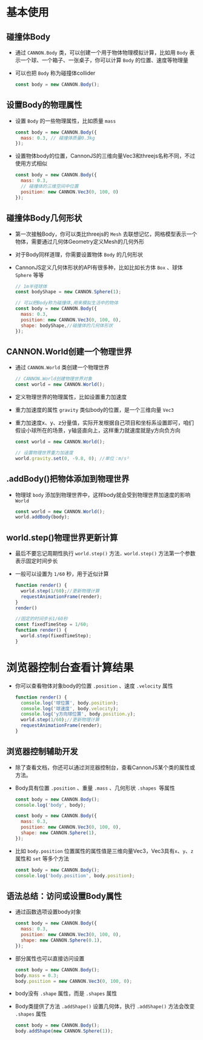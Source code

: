 # 基本使用

## 碰撞体Body

+ 通过 `CANNON.Body` 类，可以创建一个用于物体物理模拟计算，比如用 `Body` 表示一个球、一个箱子、一张桌子，你可以计算 `Body` 的位置、速度等物理量

+ 可以也把 `Body` 称为碰撞体collider

  ```js
  const body = new CANNON.Body();
  ```

## 设置Body的物理属性

+ 设置 `Body` 的一些物理属性，比如质量 `mass`

  ```js
  const body = new CANNON.Body({
    mass: 0.3, // 碰撞体质量0.3kg
  });
  ```

+ 设置物体body的位置，CannonJS的三维向量Vec3和threejs名称不同，不过使用方式相似

  ```js
  const body = new CANNON.Body({
    mass: 0.3,
    // 碰撞体的三维空间中位置
    position: new CANNON.Vec3(0, 100, 0)
  });
  ```

## 碰撞体Body几何形状

+ 第一次接触Body，你可以类比threejs的 `Mesh` 去联想记忆，网格模型表示一个物体，需要通过几何体Geometry定义Mesh的几何外形
+ 对于Body同样道理，你需要设置物体 `Body` 的几何形状

+ CannonJS定义几何体形状的API有很多种，比如比如长方体 `Box` 、球体 `Sphere` 等等

  ```js
  // 1m半径球体
  const bodyShape = new CANNON.Sphere(1);

  // 可以把Body称为碰撞体,用来模拟生活中的物体
  const body = new CANNON.Body({
    mass: 0.3,
    position: new CANNON.Vec3(0, 100, 0),
    shape: bodyShape,//碰撞体的几何体形状
  });
  ```

## CANNON.World创建一个物理世界

+ 通过 `CANNON.World` 类创建一个物理世界

  ```js
  // CANNON.World创建物理世界对象
  const world = new CANNON.World();
  ```

+ 定义物理世界的物理属性，比如设置重力加速度

+ 重力加速度的属性 `gravity` 类似body的位置，是一个三维向量 `Vec3`

+ 重力加速度x、y、z分量值，实际开发根据自己项目和坐标系设置即可，咱们假设小球所在的场景，y轴竖直向上，这样重力就速度就是y方向负方向

  ```js
  const world = new CANNON.World();

  // 设置物理世界重力加速度
  world.gravity.set(0, -9.8, 0); //单位：m/s²
  ```

## .addBody()把物体添加到物理世界

+ 物理球 `body` 添加到物理世界中，这样body就会受到物理世界加速度的影响 `World`

  ```js
  const world = new CANNON.World();
  world.addBody(body);
  ```

## world.step()物理世界更新计算

+ 最后不要忘记周期性执行 `world.step()` 方法`，world.step()` 方法第一个参数表示固定时间步长
+ 一般可以设置为 `1/60` 秒，用于近似计算

  ```js
  function render() {
    world.step(1/60);//更新物理计算
    requestAnimationFrame(render);
  }
  render()
  ```

  ```js
  //固定的时间步长1/60秒
  const fixedTimeStep = 1/60;
  function render() {
    world.step(fixedTimeStep);
  }
  ```

# 浏览器控制台查看计算结果

+ 你可以查看物体对象body的位置 `.position` 、速度 `.velocity` 属性

  ```js
  function render() {
    console.log('球位置', body.position);
    console.log('球速度', body.velocity);
    console.log('y方向球位置', body.position.y);
    world.step(1/60);//更新物理计算
    requestAnimationFrame(render);
  }
  ```

## 浏览器控制辅助开发

+ 除了查看文档，你还可以通过浏览器控制台，查看CannonJS某个类的属性或方法。

+ Body具有位置 `.position` 、重量 `.mass` 、几何形状 `.shapes `等属性

  ```js
  const body = new CANNON.Body();
  console.log('body', body);
  ```

  ```js
  const body = new CANNON.Body({
    mass: 0.3,
    position: new CANNON.Vec3(0, 100, 0),
    shape: new CANNON.Sphere(1),
  });
  ```

+ 比如 `body.position` 位置属性的属性值是三维向量Vec3，Vec3具有`x`、`y`、`z` 属性和 `set` 等多个方法

  ```js
  const body = new CANNON.Body();
  console.log('body.position', body.position);
  ```

## 语法总结：访问或设置Body属性

+ 通过函数选项设置body对象

  ```js
  const body = new CANNON.Body({
    mass: 0.3,
    position: new CANNON.Vec3(0, 100, 0),
    shape: new CANNON.Sphere(0.1),
  });
  ```

+ 部分属性也可以直接访问设置

  ```js
  const body = new CANNON.Body();
  body.mass = 0.3;
  body.position = new CANNON.Vec3(0, 100, 0);
  ```

+ body没有 `.shape` 属性，而是 `.shapes` 属性
+ Body类提供了方法 `.addShape()` 设置几何体，执行 `.addShape()` 方法会改变 `.shapes` 属性

  ```js
  const body = new CANNON.Body();
  body.addShape(new CANNON.Sphere(1));
  ```

